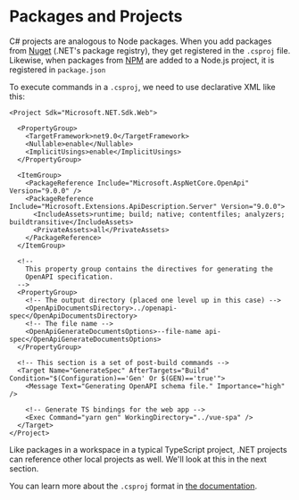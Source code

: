 # Packages and Projects

C# projects are analogous to Node packages.  When you add packages from [Nuget](https://www.nuget.org/) (.NET's package registry), they get registered in the `.csproj` file.  Likewise, when packages from [NPM](https://www.npmjs.com/) are added to a Node.js project, it is registered in `package.json`

To execute commands in a `.csproj`, we need to use declarative XML like this:

```xml{10-14,28-34}
<Project Sdk="Microsoft.NET.Sdk.Web">

  <PropertyGroup>
    <TargetFramework>net9.0</TargetFramework>
    <Nullable>enable</Nullable>
    <ImplicitUsings>enable</ImplicitUsings>
  </PropertyGroup>

  <ItemGroup>
    <PackageReference Include="Microsoft.AspNetCore.OpenApi" Version="9.0.0" />
    <PackageReference Include="Microsoft.Extensions.ApiDescription.Server" Version="9.0.0">
      <IncludeAssets>runtime; build; native; contentfiles; analyzers; buildtransitive</IncludeAssets>
      <PrivateAssets>all</PrivateAssets>
    </PackageReference>
  </ItemGroup>

  <!--
    This property group contains the directives for generating the
    OpenAPI specification.
  -->
  <PropertyGroup>
    <!-- The output directory (placed one level up in this case) -->
    <OpenApiDocumentsDirectory>../openapi-spec</OpenApiDocumentsDirectory>
    <!-- The file name -->
    <OpenApiGenerateDocumentsOptions>--file-name api-spec</OpenApiGenerateDocumentsOptions>
  </PropertyGroup>

  <!-- This section is a set of post-build commands -->
  <Target Name="GenerateSpec" AfterTargets="Build" Condition="$(Configuration)=='Gen' Or $(GEN)=='true'">
    <Message Text="Generating OpenAPI schema file." Importance="high" />

    <!-- Generate TS bindings for the web app -->
    <Exec Command="yarn gen" WorkingDirectory="../vue-spa" />
  </Target>
</Project>
```

Like packages in a workspace in a typical TypeScript project, .NET projects can reference other local projects as well.  We'll look at this in the next section.

You can learn more about the `.csproj` format in [the documentation](https://learn.microsoft.com/en-us/visualstudio/msbuild/msbuild-reference?view=vs-2022).
